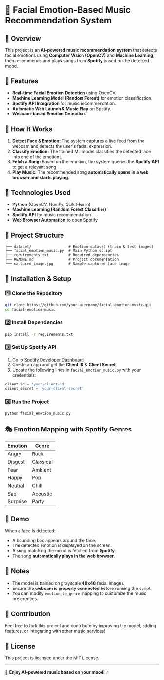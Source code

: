 # 🎵 Facial Emotion-Based Music Recommendation System

## 📌 Overview
This project is an **AI-powered music recommendation system** that detects facial emotions using **Computer Vision (OpenCV)** and **Machine Learning**, then recommends and plays songs from **Spotify** based on the detected mood.

## 🚀 Features
- **Real-time Facial Emotion Detection** using OpenCV.
- **Machine Learning Model (Random Forest)** for emotion classification.
- **Spotify API Integration** for music recommendation.
- **Automatic Web Launch & Music Play** on Spotify.
- **Webcam-based Emotion Detection**.

## 🎯 How It Works
1. **Detect Face & Emotion:** The system captures a live feed from the webcam and detects the user's facial expression.
2. **Classify Emotion:** The trained ML model classifies the detected face into one of the emotions.
3. **Fetch a Song:** Based on the emotion, the system queries the **Spotify API** to get a relevant song.
4. **Play Music:** The recommended song **automatically opens in a web browser and starts playing**.

## 📌 Technologies Used
- **Python** (OpenCV, NumPy, Scikit-learn)
- **Machine Learning (Random Forest Classifier)**
- **Spotify API** for music recommendation
- **Web Browser Automation** to open Spotify

## 📂 Project Structure
```
├── dataset/                 # Emotion dataset (train & test images)
├── facial_emotion_music.py  # Main Python script
├── requirements.txt         # Required dependencies
├── README.md                # Project documentation
└── captured_image.jpg       # Sample captured face image
```

## 🔧 Installation & Setup
### 1️⃣ Clone the Repository
```bash
git clone https://github.com/your-username/facial-emotion-music.git
cd facial-emotion-music
```
### 2️⃣ Install Dependencies
```bash
pip install -r requirements.txt
```
### 3️⃣ Set Up Spotify API
1. Go to [Spotify Developer Dashboard](https://developer.spotify.com/dashboard)
2. Create an app and get the **Client ID** & **Client Secret**
3. Update the following lines in `facial_emotion_music.py` with your credentials:
```python
client_id = 'your-client-id'
client_secret = 'your-client-secret'
```
### 4️⃣ Run the Project
```bash
python facial_emotion_music.py
```

## 🎭 Emotion Mapping with Spotify Genres
| Emotion  | Genre       |
|----------|------------|
| Angry    | Rock       |
| Disgust  | Classical  |
| Fear     | Ambient    |
| Happy    | Pop        |
| Neutral  | Chill      |
| Sad      | Acoustic   |
| Surprise | Party      |

## 🎥 Demo
When a face is detected:
- A bounding box appears around the face.
- The detected emotion is displayed on the screen.
- A song matching the mood is fetched from **Spotify**.
- The song **automatically plays in the web browser**.

## 📌 Notes
- The model is trained on grayscale **48x48** facial images.
- Ensure the **webcam is properly connected** before running the script.
- You can modify `emotion_to_genre` mapping to customize the music preferences.

## 🤝 Contribution
Feel free to fork this project and contribute by improving the model, adding features, or integrating with other music services!

## 📜 License
This project is licensed under the MIT License.

---
🚀 **Enjoy AI-powered music based on your mood!** 🎶


